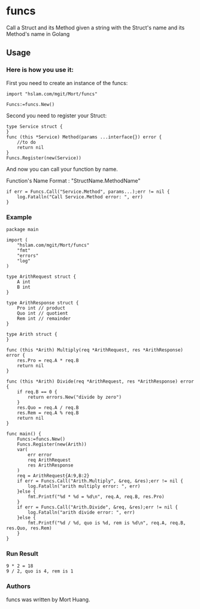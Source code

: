 # funcs

Call a Struct and its Method given a string with the Struct's name and its Method's name in Golang

## Usage
### Here is how you use it:
First you need to create an instance of the funcs:
```
import "hslam.com/mgit/Mort/funcs"

Funcs:=funcs.New()
```
Second you need to register your Struct:
```
type Service struct {
}
func (this *Service) Method(params ...interface{}) error {
    //to do
    return nil
}
Funcs.Register(new(Service))
```
And now you can call your function by name.

Function's Name Format : "StructName.MethodName"
```
if err = Funcs.Call("Service.Method", params...);err != nil {
    log.Fatalln("Call Service.Method error: ", err)
}
```


### Example
```
package main

import (
	"hslam.com/mgit/Mort/funcs"
	"fmt"
	"errors"
	"log"
)

type ArithRequest struct {
	A int
	B int
}

type ArithResponse struct {
	Pro int // product
	Quo int // quotient
	Rem int // remainder
}

type Arith struct {
}

func (this *Arith) Multiply(req *ArithRequest, res *ArithResponse) error {
	res.Pro = req.A * req.B
	return nil
}

func (this *Arith) Divide(req *ArithRequest, res *ArithResponse) error {
	if req.B == 0 {
		return errors.New("divide by zero")
	}
	res.Quo = req.A / req.B
	res.Rem = req.A % req.B
	return nil
}

func main() {
	Funcs:=funcs.New()
	Funcs.Register(new(Arith))
	var(
		err error
		req ArithRequest
		res ArithResponse
	)
	req = ArithRequest{A:9,B:2}
	if err = Funcs.Call("Arith.Multiply", &req, &res);err != nil {
		log.Fatalln("arith multiply error: ", err)
	}else {
		fmt.Printf("%d * %d = %d\n", req.A, req.B, res.Pro)
	}
	if err = Funcs.Call("Arith.Divide", &req, &res);err != nil {
		log.Fatalln("arith divide error: ", err)
	}else {
		fmt.Printf("%d / %d, quo is %d, rem is %d\n", req.A, req.B, res.Quo, res.Rem)
	}
}

```

### Run Result
```
9 * 2 = 18
9 / 2, quo is 4, rem is 1
```

### Authors
funcs was written by Mort Huang.


